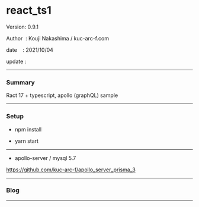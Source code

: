 ﻿# react_ts1

 Version: 0.9.1

 Author  : Kouji Nakashima / kuc-arc-f.com

 date    : 2021/10/04

 update  :

***
### Summary

Ract 17 + typescript, apollo (graphQL) sample 

***
### Setup

* npm install

* yarn start

***
* apollo-server / mysql 5.7

https://github.com/kuc-arc-f/apollo_server_prisma_3

***
### Blog

***

